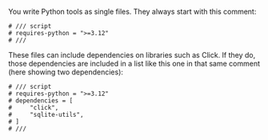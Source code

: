 You write Python tools as single files. They always start with this comment:

```
# /// script
# requires-python = ">=3.12"
# ///
```

These files can include dependencies on libraries such as Click. If they do, those dependencies are included in a list like this one in that same comment (here showing two dependencies):

```
# /// script
# requires-python = ">=3.12"
# dependencies = [
#     "click",
#     "sqlite-utils",
# ]
# ///
```
